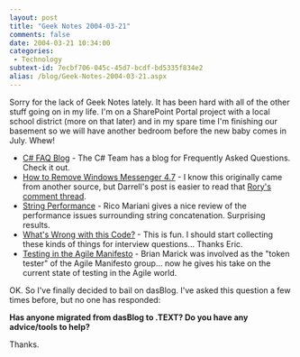```yaml
---
layout: post
title: "Geek Notes 2004-03-21"
comments: false
date: 2004-03-21 10:34:00
categories:
 - Technology
subtext-id: 7ecbf706-045c-45d7-bcdf-bd5335f834e2
alias: /blog/Geek-Notes-2004-03-21.aspx
---
```



Sorry for the lack of Geek Notes lately. It has been hard with all of the other stuff going on in my life. I'm on a SharePoint Portal project with a local school district (more on that later) and in my spare time I'm finishing our basement so we will have another bedroom before the new baby comes in July. Whew! 

  * [C# FAQ Blog](http://blogs.msdn.com/csharpfaq) - The C# Team has a blog for Frequently Asked Questions. Check it out.
  * [How to Remove Windows Messenger 4.7](http://dotnetjunkies.com/WebLog/darrell.norton/archive/2004/03/10/8781.aspx) - I know this originally came from another source, but Darrell's post is easier to read that [Rory's comment thread](http://neopoleon.com/blog/posts/4172.aspx#FeedBack4188).
  * [String Performance](http://blogs.msdn.com/ricom/archive/2004/03/12/88715.aspx) - Rico Mariani gives a nice review of the performance issues surrounding string concatenation. Surprising results.
  * [What's Wrong with this Code?](http://weblogs.asp.net/ericgu/archive/2004/03/16/90712.aspx) - This is fun. I should start collecting these kinds of things for interview questions... Thanks Eric.
  * [Testing in the Agile Manifesto](http://www.testing.com/cgi-bin/blog/2004/03/16#manifesto-term) - Brian Marick was involved as the "token tester" of the Agile Manifesto group... now he gives his take on the current state of testing in the Agile world.

OK. So I've finally decided to bail on dasBlog. I've asked this question a few times before, but no one has responded: 

**Has anyone migrated from dasBlog to .TEXT? Do you have any advice/tools to help?**

Thanks. 
